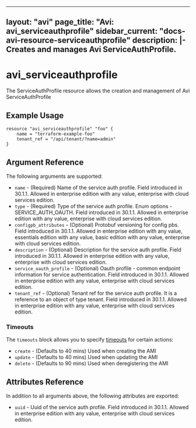 <!--
    Copyright 2021 VMware, Inc.
    SPDX-License-Identifier: Mozilla Public License 2.0
-->
---
layout: "avi"
page_title: "Avi: avi_serviceauthprofile"
sidebar_current: "docs-avi-resource-serviceauthprofile"
description: |-
  Creates and manages Avi ServiceAuthProfile.
---

# avi_serviceauthprofile

The ServiceAuthProfile resource allows the creation and management of Avi ServiceAuthProfile

## Example Usage

```hcl
resource "avi_serviceauthprofile" "foo" {
    name = "terraform-example-foo"
    tenant_ref = "/api/tenant/?name=admin"
}
```

## Argument Reference

The following arguments are supported:

* `name` - (Required) Name of the service auth profile. Field introduced in 30.1.1. Allowed in enterprise edition with any value, enterprise with cloud services edition.
* `type` - (Required) Type of the service auth profile. Enum options - SERVICE_AUTH_OAUTH. Field introduced in 30.1.1. Allowed in enterprise edition with any value, enterprise with cloud services edition.
* `configpb_attributes` - (Optional) Protobuf versioning for config pbs. Field introduced in 30.1.1. Allowed in enterprise edition with any value, essentials edition with any value, basic edition with any value, enterprise with cloud services edition.
* `description` - (Optional) Description for the service auth profile. Field introduced in 30.1.1. Allowed in enterprise edition with any value, enterprise with cloud services edition.
* `service_oauth_profile` - (Optional) Oauth profile - common endpoint information for service authentication. Field introduced in 30.1.1. Allowed in enterprise edition with any value, enterprise with cloud services edition.
* `tenant_ref` - (Optional) Tenant ref for the service auth profile. It is a reference to an object of type tenant. Field introduced in 30.1.1. Allowed in enterprise edition with any value, enterprise with cloud services edition.


### Timeouts

The `timeouts` block allows you to specify [timeouts](https://www.terraform.io/docs/configuration/resources.html#timeouts) for certain actions:

* `create` - (Defaults to 40 mins) Used when creating the AMI
* `update` - (Defaults to 40 mins) Used when updating the AMI
* `delete` - (Defaults to 90 mins) Used when deregistering the AMI

## Attributes Reference

In addition to all arguments above, the following attributes are exported:

* `uuid` -  Uuid of the service auth profile. Field introduced in 30.1.1. Allowed in enterprise edition with any value, enterprise with cloud services edition.

